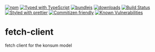 [![npm](https://img.shields.io/npm/v/@konsumation/fetch-client.svg)](https://www.npmjs.com/package/@konsumation/fetch-client)
[![Typed with TypeScript](https://flat.badgen.net/badge/icon/Typed?icon=typescript\&label\&labelColor=blue\&color=555555)](https://typescriptlang.org)
[![bundlejs](https://deno.bundlejs.com/?q=@konsumation/fetch-client\&badge=detailed)](https://bundlejs.com/?q=@konsumation/fetch-client)
[![downloads](http://img.shields.io/npm/dm/@konsumation/fetch-client.svg?style=flat-square)](https://npmjs.org/package/@konsumation/fetch-client)
[![Build Status](https://img.shields.io/endpoint.svg?url=https%3A%2F%2Factions-badge.atrox.dev%2Fkonsumation%2Ffetch-client%2Fbadge\&style=flat)](https://actions-badge.atrox.dev/konsumation/fetch-client/goto)
[![Styled with prettier](https://img.shields.io/badge/styled_with-prettier-ff69b4.svg)](https://github.com/prettier/prettier)
[![Commitizen friendly](https://img.shields.io/badge/commitizen-friendly-brightgreen.svg)](http://commitizen.github.io/cz-cli/)
[![Known Vulnerabilities](https://snyk.io/test/github/konsumation/fetch-client/badge.svg)](https://snyk.io/test/github/konsumation/fetch-client)
# fetch-client
fetch client for the konsum model

